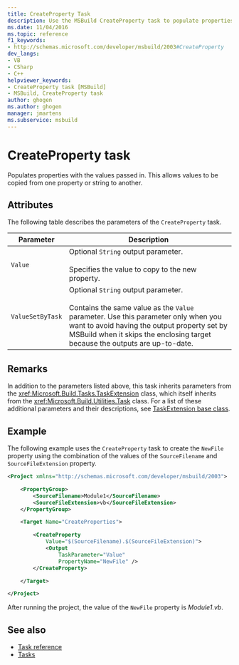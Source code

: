 ```yaml
---
title: CreateProperty Task
description: Use the MSBuild CreateProperty task to populate properties with the values passed in, allowing values to be copied from one property or string to another.
ms.date: 11/04/2016
ms.topic: reference
f1_keywords:
- http://schemas.microsoft.com/developer/msbuild/2003#CreateProperty
dev_langs:
- VB
- CSharp
- C++
helpviewer_keywords:
- CreateProperty task [MSBuild]
- MSBuild, CreateProperty task
author: ghogen
ms.author: ghogen
manager: jmartens
ms.subservice: msbuild
---
```

# CreateProperty task

Populates properties with the values passed in. This allows values to be copied from one property or string to another.

## Attributes

The following table describes the parameters of the `CreateProperty` task.

| Parameter | Description |
|------------------| - |
| `Value` | Optional `String` output parameter.<br /><br /> Specifies the value to copy to the new property. |
| `ValueSetByTask` | Optional `String` output parameter.<br /><br /> Contains the same value as the `Value` parameter. Use this parameter only when you want to avoid having the output property set by MSBuild when it skips the enclosing target because the outputs are up-to-date. |

## Remarks

In addition to the parameters listed above, this task inherits parameters from the <xref:Microsoft.Build.Tasks.TaskExtension> class, which itself inherits from the <xref:Microsoft.Build.Utilities.Task> class. For a list of these additional parameters and their descriptions, see [TaskExtension base class](../msbuild/taskextension-base-class.md).

## Example

The following example uses the `CreateProperty` task to create the `NewFile` property using the combination of the values of the `SourceFilename` and `SourceFileExtension` property.

```xml
<Project xmlns="http://schemas.microsoft.com/developer/msbuild/2003">

    <PropertyGroup>
        <SourceFilename>Module1</SourceFilename>
        <SourceFileExtension>vb</SourceFileExtension>
    </PropertyGroup>

    <Target Name="CreateProperties">

        <CreateProperty
            Value="$(SourceFilename).$(SourceFileExtension)">
            <Output
                TaskParameter="Value"
                PropertyName="NewFile" />
        </CreateProperty>

    </Target>

</Project>
```

After running the project, the value of the `NewFile` property is *Module1.vb*.

## See also

- [Task reference](../msbuild/msbuild-task-reference.md)
- [Tasks](../msbuild/msbuild-tasks.md)
